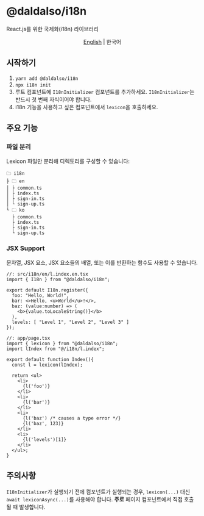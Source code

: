 # @daldalso/i18n
React.js를 위한 국제화(i18n) 라이브러리

<p style="text-align: center;"><a href="README.md">English</a> | 한국어</p>

## 시작하기
1. `yarn add @daldalso/i18n`
2. `npx i18n init`
3. 루트 컴포넌트에 `I18nInitializer` 컴포넌트를 추가하세요. `I18nInitializer`는 반드시 첫 번째 자식이어야 합니다.
4. i18n 기능을 사용하고 싶은 컴포넌트에서 `lexicon`을 호출하세요.

## 주요 기능
### 파일 분리
Lexicon 파일만 분리해 디렉토리를 구성할 수 있습니다:
```
🗀 i18n
├ 🗀 en
│ ├ common.ts
│ ├ index.ts
│ ├ sign-in.ts
│ └ sign-up.ts
└ 🗀 ko
  ├ common.ts
  ├ index.ts
  ├ sign-in.ts
  └ sign-up.ts
```

### JSX Support
문자열, JSX 요소, JSX 요소들의 배열, 또는 이를 반환하는 함수도 사용할 수 있습니다.
```tsx
//: src/i18n/en/l.index.en.tsx
import { I18n } from "@daldalso/i18n";

export default I18n.register({
  foo: "Hello, World!",
  bar: <>Hello, <u>World</u>!</>,
  baz: (value:number) => (
    <b>{value.toLocaleString()}</b>
  ),
  levels: [ "Level 1", "Level 2", "Level 3" ]
});
```

```tsx
//: app/page.tsx
import { lexicon } from "@daldalso/i18n";
import lIndex from "@/i18n/l.index";

export default function Index(){
  const l = lexicon(lIndex);

  return <ul>
    <li>
      {l('foo')}
    </li>
    <li>
      {l('bar')}
    </li>
    <li>
      {l('baz') /* causes a type error */}
      {l('baz', 123)}
    </li>
    <li>
      {l('levels')[1]}
    </li>
  </ul>;
}
```

## 주의사항
`I18nInitializer`가 실행되기 전에 컴포넌트가 실행되는 경우, `lexicon(...)` 대신 `await lexiconAsync(...)`를 사용해야 합니다. 
__주로__ 페이지 컴포넌트에서 직접 호출될 때 발생합니다.